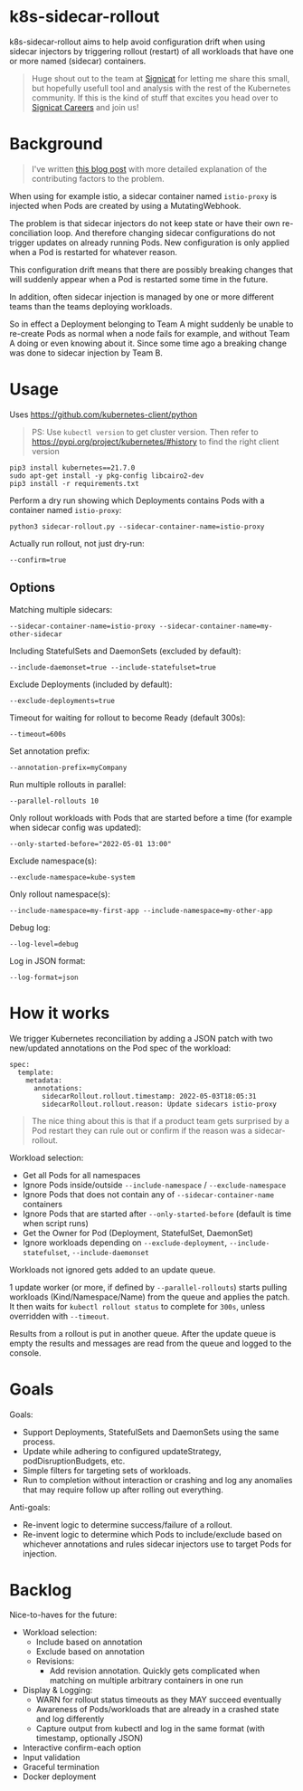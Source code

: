 # k8s-sidecar-rollout

k8s-sidecar-rollout aims to help avoid configuration drift when using sidecar injectors
by triggering rollout (restart) of all workloads that have one or more named (sidecar) containers.

> Huge shout out to the team at [Signicat](https://www.signicat.com) for letting me share this small, but hopefully usefull tool and analysis with the rest of the Kubernetes community. If this is the kind of stuff that excites you head over to [Signicat Careers](https://www.signicat.com/about/careers) and join us!

# Background

> I've written [this blog post](https://www.chipmunk.no/blog/kubernetes-sidecar-config-drift) with more detailed explanation of the contributing factors to the problem.

When using for example istio, a sidecar container named `istio-proxy` is injected when Pods are created by using a MutatingWebhook.

The problem is that sidecar injectors do not keep state or have their own re-conciliation loop. And therefore changing
sidecar configurations do not trigger updates on already running Pods. New configuration is only applied when a Pod is restarted for whatever reason.

This configuration drift means that there are possibly breaking changes that will suddenly appear when a Pod is restarted some time in the future.

In addition, often sidecar injection is managed by one or more different teams than the teams deploying workloads.

So in effect a Deployment belonging to Team A might suddenly be unable to re-create Pods as normal when a node fails for example, and without Team A doing or even knowing about it. Since some time ago a breaking change was done to sidecar injection by Team B.

# Usage

Uses https://github.com/kubernetes-client/python

> PS: Use `kubectl version` to get cluster version. Then refer to https://pypi.org/project/kubernetes/#history to find the right client version

    pip3 install kubernetes==21.7.0
    sudo apt-get install -y pkg-config libcairo2-dev
    pip3 install -r requirements.txt

Perform a dry run showing which Deployments contains Pods with a container named `istio-proxy`:

    python3 sidecar-rollout.py --sidecar-container-name=istio-proxy

Actually run rollout, not just dry-run:

    --confirm=true

## Options

Matching multiple sidecars:

    --sidecar-container-name=istio-proxy --sidecar-container-name=my-other-sidecar 

Including StatefulSets and DaemonSets (excluded by default):

    --include-daemonset=true --include-statefulset=true

Exclude Deployments (included by default):

    --exclude-deployments=true

Timeout for waiting for rollout to become Ready (default 300s):

    --timeout=600s

Set annotation prefix:

    --annotation-prefix=myCompany

Run multiple rollouts in parallel:

    --parallel-rollouts 10

Only rollout workloads with Pods that are started before a time (for example when sidecar config was updated):

    --only-started-before="2022-05-01 13:00"

Exclude namespace(s):

    --exclude-namespace=kube-system

Only rollout namespace(s):

    --include-namespace=my-first-app --include-namespace=my-other-app

Debug log:

    --log-level=debug

Log in JSON format:

    --log-format=json

# How it works

We trigger Kubernetes reconciliation by adding a JSON patch with two new/updated annotations on the Pod spec of the workload:

    spec:
      template:
        metadata:
          annotations:
            sidecarRollout.rollout.timestamp: 2022-05-03T18:05:31
            sidecarRollout.rollout.reason: Update sidecars istio-proxy

> The nice thing about this is that if a product team gets surprised by a Pod restart they can rule out or confirm if the reason was a sidecar-rollout.

Workload selection:

  - Get all Pods for all namespaces
  - Ignore Pods inside/outside `--include-namespace` / `--exclude-namespace`
  - Ignore Pods that does not contain any of `--sidecar-container-name` containers
  - Ignore Pods that are started after `--only-started-before` (default is time when script runs)
  - Get the Owner for Pod (Deployment, StatefulSet, DaemonSet)
  - Ignore workloads depending on `--exclude-deployment`, `--include-statefulset`, `--include-daemonset`

Workloads not ignored gets added to an update queue.

1 update worker (or more, if defined by `--parallel-rollouts`) starts pulling workloads (Kind/Namespace/Name) from the queue and applies the patch. It then waits for `kubectl rollout status` to complete for `300s`, unless overridden with `--timeout`.

Results from a rollout is put in another queue. After the update queue is empty the results and messages are read from the queue and logged to the console.

# Goals

Goals:
  - Support Deployments, StatefulSets and DaemonSets using the same process.
  - Update while adhering to configured updateStrategy, podDisruptionBudgets, etc.
  - Simple filters for targeting sets of workloads.
  - Run to completion without interaction or crashing and log any anomalies that may require follow up after rolling out everything.

Anti-goals:
  - Re-invent logic to determine success/failure of a rollout.
  - Re-invent logic to determine which Pods to include/exclude based on whichever annotations and rules sidecar injectors use to target Pods for injection.

# Backlog

Nice-to-haves for the future:

 - Workload selection:
    - Include based on annotation
    - Exclude based on annotation
    - Revisions:
      - Add revision annotation. Quickly gets complicated when matching on multiple arbitrary containers in one run
 - Display & Logging:
    - WARN for rollout status timeouts as they MAY succeed eventually
    - Awareness of Pods/workloads that are already in a crashed state and log differently
    - Capture output from kubectl and log in the same format (with timestamp, optionally JSON)
 - Interactive confirm-each option
 - Input validation
 - Graceful termination
 - Docker deployment
